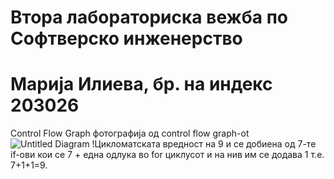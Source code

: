 # Втора лабораториска вежба по Софтверско инженерство
# Марија Илиева, бр. на индекс 203026
Control Flow Graph фотографија од control flow graph-ot
![Untitled Diagram](https://user-images.githubusercontent.com/102802160/170032483-288149f7-90e8-46d4-9fff-639c58af921b.png)
!Цикломатската вредност на 9 и се добиена од 7-те if-ови кои се 7 + една одлука во for циклусот и на нив им се додава 1 т.е. 7+1+1=9.
